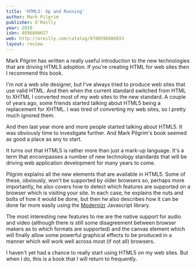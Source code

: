 ```yaml
---
title: 'HTML5: Up and Running'
author: Mark Pilgrim
publisher: O'Reilly
year: 2010
isbn: 0596806027
web: http://oreilly.com/catalog/9780596806033
layout: review
---
```


Mark Pilgrim has written a really useful introduction to the new technologies
that are driving HTML5 adoption. If you're creating HTML for web sites then I
recommend this book.

I'm not a web site designer, but I've always tried to produce web sites that
use valid HTML. And then when the current standard switched from HTML to XHTML
I converted most of my web sites to the new standard. A couple of years ago,
some friends started talking about HTML5 being a replacement for XHTML. I was
tired of converting my web sites, so I pretty much ignored them.

And then last year more and more people started talking about HTML5. It was
obviously time to investigate further. And Mark Pilgrim's book seemed as good
a place as any to start.

It turns out that HTML5 is rather more than just a mark-up language. It's a
term that encompasses a number of new technology standards that will be
driving web application development for many years to come.

Pilgrim explains all the new elements that are available in HTML5. Some of
these, obviously, won't be supported by older browsers so, perhaps more
importantly, he also covers how to detect which features are supported on a
browser which is visiting your site. In each case, he explains the nuts and
bolts of how it would be done, but then he also describes how it can be done
far more easily using the [Modernizr](http://www.modernizr.com/) Javascript
library.

The most interesting new features to me are the native support for audio and
video (although there is still some disagreement between browser makers as to
which formats are supported) and the canvas element which will finally allow
some powerful graphical effects to be produced in a manner which will work
well across most (if not all) browsers.

I haven't yet had a chance to really start using HTML5 on my web sites. But
when I do, this is a book that I will return to frequently.
